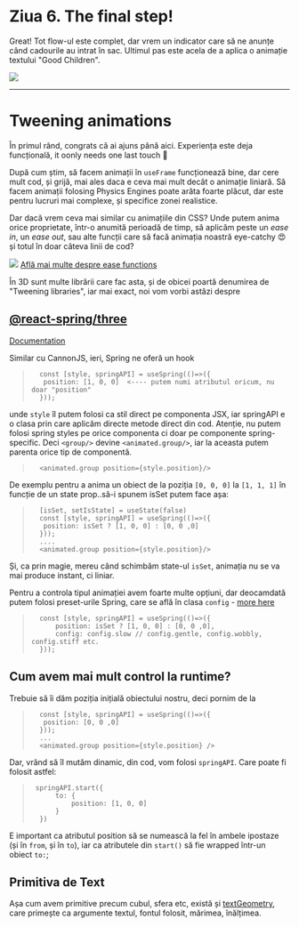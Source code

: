 # Ziua 6. The final step!

Great! Tot flow-ul este complet, dar vrem un indicator care să ne anunțe când cadourile au intrat în sac. Ultimul pas este acela de a aplica o animație textului "Good Children".

![](https://vr-projects-eu.s3.eu-central-1.amazonaws.com/front-end-ro/c6-cerinta.png)

---

# Tweening animations
În primul rând, congrats că ai ajuns până aici. Experiența este deja funcțională, it oonly needs one last touch 💫

După cum știm, să facem animații în `useFrame` funcționează bine, dar cere mult cod, și grijă, mai ales daca e ceva mai mult decât o animație liniară.
Să facem animații folosing Physics Engines poate arăta foarte plăcut, dar este pentru lucruri mai complexe, și specifice zonei realistice.

Dar dacă vrem ceva mai similar cu animațiile din CSS? Unde putem anima orice proprietate, într-o anumită perioadă de timp, să aplicăm peste un *ease in*, un *ease out*, sau alte funcții care să facă animația noastră eye-catchy 😍 și totul în doar câteva linii de cod?

![](https://vr-projects-eu.s3.eu-central-1.amazonaws.com/front-end-ro/c6-ease.png)
[Află mai multe despre ease functions](https://easings.net/)

În 3D sunt multe librării care fac asta, și de obicei poartă denumirea de "Tweening libraries", iar mai exact, noi vom vorbi astăzi despre 

## [@react-spring/three](https://github.com/pmndrs/react-spring)
[Documentation](https://docs.pmnd.rs/react-three-fiber/tutorials/using-with-react-spring)

Similar cu CannonJS, ieri, Spring ne oferă un hook

>       const [style, springAPI] = useSpring(()=>({
>        position: [1, 0, 0]  <---- putem numi atributul oricum, nu doar "position"
>       }));

unde `style` îl putem folosi ca stil direct pe componenta JSX, iar springAPI e o clasa prin care aplicăm directe metode direct din cod.
Atenție, nu putem folosi spring styles pe orice componenta ci doar pe componente spring-specific. Deci `<group/>` devine `<animated.group/>`, iar la aceasta putem parenta orice tip de componentă.

>       <animated.group position={style.position}/>

De exemplu pentru a anima un obiect de la poziția `[0, 0, 0]` la `[1, 1, 1]` în funcție de un state prop..să-i spunem isSet putem face așa:

>       [isSet, setIsState] = useState(false)
>       const [style, springAPI] = useSpring(()=>({
>        position: isSet ? [1, 0, 0] : [0, 0 ,0]
>       }));
>       ....
>       <animated.group position={style.position}/>

Și, ca prin magie, mereu când schimbăm state-ul `isSet`, animația nu se va mai produce instant, ci liniar. 

Pentru a controla tipul animației avem foarte multe opțiuni, dar deocamdată putem folosi preset-urile Spring, care se află în clasa `config` - [more here](https://www.react-spring.dev/docs/advanced/config)


>       const [style, springAPI] = useSpring(()=>({
>           position: isSet ? [1, 0, 0] : [0, 0 ,0],
>           config: config.slow // config.gentle, config.wobbly, config.stiff etc.
>       }));


## Cum avem mai mult control la runtime?
Trebuie să îi dăm poziția inițială obiectului nostru, deci pornim de la 

>       const [style, springAPI] = useSpring(()=>({
>        position: [0, 0 ,0]
>       }));
>       ...
>       <animated.group position={style.position} />

Dar, vrând să îl mutăm dinamic, din cod, vom folosi `springAPI`. Care poate fi folosit astfel:

>      springAPI.start({
>           to: {
>               position: [1, 0, 0]
>           }
>       })

E important ca atributul position să se numească la fel în ambele ipostaze (și în `from`, și în `to`), iar ca atributele din `start()` să fie wrapped într-un obiect `to:`;

## Primitiva de Text
Așa cum avem primitive precum cubul, sfera etc, există și [textGeometry](https://threejs.org/docs/#examples/en/geometries/TextGeometry), care primește ca argumente textul, fontul folosit, mărimea, înălțimea.
